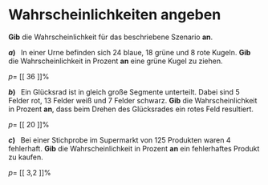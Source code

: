 <!--
version:  0.0.1

language: de

@style
main > *:not(:last-child) {
  margin-bottom: 3rem;
}

input {
    text-align: center;
}

.flex-container {
    display: flex;
    flex-wrap: wrap;
    align-items: stretch;
    gap: 20px;
}

.flex-child {
    flex: 1;
    min-width: 350px;
    margin-right: 20px;
}

@media (max-width: 400px) {
    .flex-child {
        flex: 100%;
        margin-right: 0;
    }
}
@end

formula: \carry   \textcolor{red}{\scriptsize #1}
formula: \digit   \rlap{\carry{#1}}\phantom{#2}#2
formula: \permil  \text{‰}

import: https://raw.githubusercontent.com/LiaTemplates/Tikz-Jax/main/README.md

script: https://cdn.jsdelivr.net/gh/LiaTemplates/Tikz-Jax@main/dist/index.js


tags: Wahrscheinlichkeit, sehr leicht, sehr niedrig, Angeben

comment: Gib die Wahrscheinlichkeit für das beschriebene Szenario an.

author: Martin Lommatzsch

-->




# Wahrscheinlichkeiten angeben

**Gib** die Wahrscheinlichkeit für das beschriebene Szenario **an**. 



__$a)\;\;$__ In einer Urne befinden sich $24$ blaue, $18$ grüne und $8$ rote Kugeln. **Gib** die Wahrscheinlichkeit in Prozent **an** eine grüne Kugel zu ziehen.

$p=$ [[ 36  ]]$\%$ 



__$b)\;\;$__ Ein Glücksrad ist in gleich große Segmente unterteilt. Dabei sind $5$ Felder rot, $13$ Felder weiß und $7$ Felder schwarz. **Gib** die Wahrscheinlichkeit in Prozent **an**, dass beim Drehen des Glücksrades ein rotes Feld resultiert.

$p=$ [[ 20  ]]$\%$ 



__$c)\;\;$__ Bei einer Stichprobe im Supermarkt von $125$ Produkten waren $4$ fehlerhaft. **Gib** die Wahrscheinlichkeit in Prozent **an** ein fehlerhaftes Produkt zu kaufen.

$p=$ [[ 3,2 ]]$\%$ 








